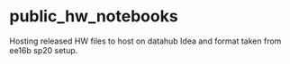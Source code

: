 # public_hw_notebooks
Hosting released HW files to host on datahub
Idea and format taken from ee16b sp20 setup.
